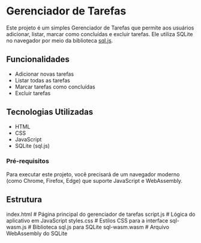 # Gerenciador de Tarefas

Este projeto é um simples Gerenciador de Tarefas que permite aos usuários adicionar, listar, marcar como concluídas e excluir tarefas. Ele utiliza SQLite no navegador por meio da biblioteca [sql.js](https://github.com/sql-js/sql.js).

## Funcionalidades

- Adicionar novas tarefas
- Listar todas as tarefas
- Marcar tarefas como concluídas
- Excluir tarefas

## Tecnologias Utilizadas

- HTML
- CSS
- JavaScript
- SQLite (sql.js)

### Pré-requisitos

Para executar este projeto, você precisará de um navegador moderno (como Chrome, Firefox, Edge) que suporte JavaScript e WebAssembly.

## Estrutura
index.html       # Página principal do gerenciador de tarefas
script.js        # Lógica do aplicativo em JavaScript
styles.css       # Estilos CSS para a interface
sql-wasm.js      # Biblioteca sql.js para SQLite
sql-wasm.wasm    # Arquivo WebAssembly do SQLite

